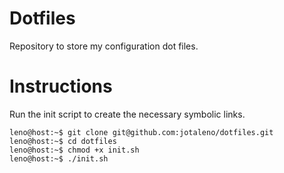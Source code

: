 # Dotfiles
Repository to store my configuration dot files.

# Instructions
Run the init script to create the necessary symbolic links.
```console
leno@host:~$ git clone git@github.com:jotaleno/dotfiles.git
leno@host:~$ cd dotfiles
leno@host:~$ chmod +x init.sh
leno@host:~$ ./init.sh
```